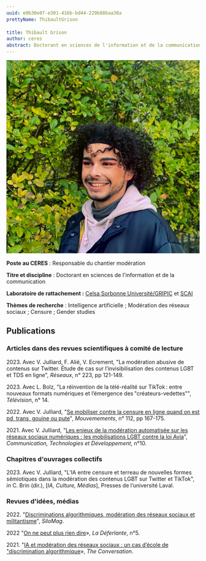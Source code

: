 ```yaml
---
uuid: e0b30e07-e301-416b-bd44-229b88baa30a
prettyName: ThibaultGrison

title: Thibault Grison
author: ceres
abstract: Doctorant en sciences de l'information et de la communication - Responsable du chantier modération. Doctorant en sciences de l'information et de la communication. 
---
```


![](grison_thibault.jpg)

**Poste au CERES** : Responsable du chantier modération

**Titre et discipline** : Doctorant en sciences de l'information et de la communication 

**Laboratoire de rattachement :** [Celsa Sorbonne Université/GRIPIC](https://www.gripic.fr) et [SCAI](https://scai.sorbonne-universite.fr/public/projects) 

**Thèmes de recherche** : Intelligence artificielle ; Modération des réseaux sociaux ; Censure ; Gender studies 

## Publications

### Articles dans des revues scientifiques à comité de lecture

2023\. Avec V. Julliard, F. Alié, V. Ecrement, "La modération abusive de contenus sur Twitter. Étude de cas sur l’invisibilisation des contenus LGBT et TDS en ligne", *Réseaux*, n° 223, pp 121-149.

2023\. Avec L. Bolz, "La réinvention de la télé-réalité sur TikTok : entre nouveaux formats numériques et l’émergence des "créateurs-vedettes"", *Télévision*, n° 14.

2022\. Avec V. Julliard, "[Se mobiliser contre la censure en ligne quand on est pd, trans, gouine ou pute](https://www.cairn.info/revue-mouvements-2022-4-page-167.htm?contenu=resume)", *Mouvemements*, n° 112, pp 167-175. 

2021\. Avec V. Julliard, "[Les enjeux de la modération automatisée sur les réseaux sociaux numériques : les mobilisations LGBT contre la loi Avia](https://journals.openedition.org/ctd/6049)", *Communication, Technologies et Développement*, n°10. 


### Chapitres d'ouvrages collectifs

2023\. Avec V. Julliard, "L’IA entre censure et terreau de nouvelles formes sémiotiques dans la modération des contenus LGBT sur Twitter et TikTok", *in* C. Brin (dir.), [*IA, Culture, Médias*], Presses de l’université Laval.

### Revues d'idées, médias

2022\. "[Discriminations algorithmiques, modération des réseaux sociaux et militantisme](https://silogora.org/discriminations-algorithmiques-moderation-des-reseaux-sociaux-et-militantisme/)", *SiloMag*. 

2022 "[On ne peut plus rien dire](https://revueladeferlante.fr/on-ne-peut-plus-rien-dire/)», *La Déferlante*, n°5. 

2021\. "[IA et modération des réseaux sociaux : un cas d’école de "discrimination algorithmique](https://theconversation.com/ia-et-moderation-des-reseaux-sociaux-un-cas-decole-de-discrimination-algorithmique-166614)», *The Conversation*. 

